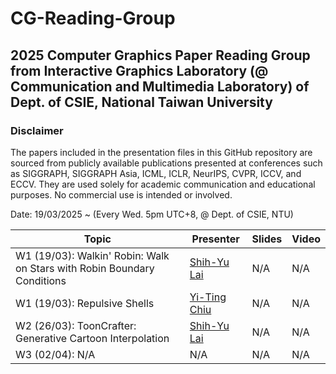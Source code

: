 # CG-Reading-Group
## 2025 Computer Graphics Paper Reading Group from Interactive Graphics Laboratory (@ Communication and Multimedia Laboratory) of Dept. of CSIE, National Taiwan University

### Disclaimer
The papers included in the presentation files in this GitHub repository are sourced from publicly available publications presented at conferences such as SIGGRAPH, SIGGRAPH Asia, ICML, ICLR, NeurIPS, CVPR, ICCV, and ECCV. They are used solely for academic communication and educational purposes. No commercial use is intended or involved.

Date: 19/03/2025 ~ (Every Wed. 5pm UTC+8, @ Dept. of CSIE, NTU)

| Topic                 | Presenter            | Slides                   | Video                                   |
|--------------------------------------------------------------------------------------------------------|----------------------|--------------------------------------------------------------------------------------------------------------|-----------------------------------------|
| W1 (19/03): Walkin' Robin: Walk on Stars with Robin Boundary Conditions  | [Shih-Yu Lai](https://www.linkedin.com/in/shih-yu-lai) | N/A   | N/A   |
| W1 (19/03): Repulsive Shells  | [Yi-Ting Chiu](https://tw.linkedin.com/in/yi-ting-chiu-9b2355230) | N/A | N/A                                     |
| W2 (26/03): ToonCrafter: Generative Cartoon Interpolation   | [Shih-Yu Lai](https://www.linkedin.com/in/shih-yu-lai)    | N/A       | N/A  |
| W3 (02/04):    N/A                |   N/A      | N/A                   | N/A                                     |
